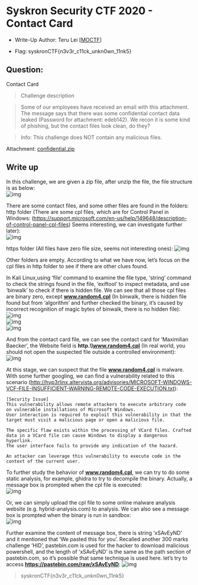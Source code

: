 # Syskron Security CTF 2020 - Contact Card
- Write-Up Author: Teru Lei \[[MOCTF](https://www.facebook.com/MOCSCTF)\]

- Flag: syskronCTF{n3v3r_c11ck_unkn0wn_11nk5}

## **Question:**
Contact Card

>Challenge description  

>Some of our employees have received an email with this attachment. The message says that there was some confidential contact data leaked (Password for attachment: edeb142). We recon it is some kind of phishing, but the contact files look clean, do they?

>Info: This challenge does NOT contain any malicious files.

Attachment: [confidential.zip](./confidential.zip)

## Write up
In this challenge, we are given a zip file, after unzip the file, the file structure is as below:  
![img](./img/1.png)

There are some contact files, and some other files are found in the folders:  
http folder (There are some cpl files, which are for Control Panel in Windows: (https://support.microsoft.com/en-us/help/149648/description-of-control-panel-cpl-files) Seems interesting, we can investigate further later):  
![img](./img/2.png) 

https folder (All files have zero file size, seems not interesting ones):
![img](./img/3.png)

Other folders are empty. According to what we have now, let’s focus on the cpl files in http folder to see if there are other clues found.

In Kali Linux,using ‘file’ command to examine the file type, ‘string’ command to check the strings found in the file, ‘exiftool’ to inspect metadata, and use ‘binwalk’ to check if there is hidden file. We can see that all those cpl files are binary zero, except **www.random4.cpl** (In binwalk, there is hidden file found but from ‘algorithm’ and further checked the binary, it’s caused by incorrect recognition of magic bytes of binwalk, there is no hidden file):  
![img](./img/4.png)  
![img](./img/5.png)  
![img](./img/6.png)  

And from the contact card file, we can see the contact card for ‘Maximilian Baecker’, the Website field is **http.\\\\www.random4.cpl** (In real world, you should not open the suspected file outside a controlled environment):  
![img](./img/7.png)

At this stage, we can suspect that the file **www.random4.cpl** is malware. With some further googling, we can find a vulnerability related to this scenario (http://hyp3rlinx.altervista.org/advisories/MICROSOFT-WINDOWS-VCF-FILE-INSUFFICIENT-WARNING-REMOTE-CODE-EXECUTION.txt):  
```
[Security Issue]
This vulnerability allows remote attackers to execute arbitrary code on vulnerable installations of Microsoft Windows.
User interaction is required to exploit this vulnerability in that the target must visit a malicious page or open a malicious file.

The specific flaw exists within the processing of VCard files. Crafted data in a VCard file can cause Windows to display a dangerous hyperlink.
The user interface fails to provide any indication of the hazard.

An attacker can leverage this vulnerability to execute code in the context of the current user.
```

To further study the behavior of **www.random4.cpl**, we can try to do some static analysis, for example, ghidra to try to decompile the binary. Actually, a message box is prompted when the cpl file is executed:  
![img](./img/8.png)

Or, we can simply upload the cpl file to some online malware analysis website (e.g. hybrid-analysis.com) to analysis. We can also see a message box is prompted when the binary is run in sandbox:  
![img](./img/9.png)

Further examine the content of message box, there is string ‘xSAvEyND’ and it mentioned that ‘We pasted this for you’. Recalled another 300 marks challenge ‘HID’, pastebin.com is used for the hacker to download malicious powershell, and the length of ‘xSAvEyND’ is the same as the path section of pastebin.com, so it’s possible that same technique is used here. let’s try to access **https://pastebin.com/raw/xSAvEyND**: 
![img](./img/10.png)

>syskronCTF{n3v3r_c11ck_unkn0wn_11nk5}


